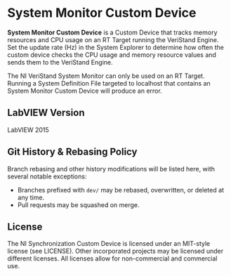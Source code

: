 # System Monitor Custom Device

**System Monitor Custom Device** is a Custom Device that tracks memory resources and CPU usage on an RT Target running the VeriStand Engine.  Set the update rate (Hz) in the System Explorer to determine how often the custom device checks the CPU usage and memory resource values and sends them to the VeriStand Engine.

The NI VeriStand System Monitor can only be used on an RT Target. Running a System Definition File targeted to localhost that contains an System Monitor Custom Device will produce an error.

## LabVIEW Version

LabVIEW 2015

## Git History & Rebasing Policy
Branch rebasing and other history modifications will be listed here, with several notable exceptions:
- Branches prefixed with `dev/` may be rebased, overwritten, or deleted at any time.
- Pull requests may be squashed on merge.

## License

The NI Synchronization Custom Device is licensed under an MIT-style license (see LICENSE). Other incorporated projects may be licensed under different licenses. All licenses allow for non-commercial and commercial use.